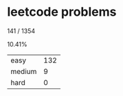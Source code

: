 # leetcode problems

141 / 1354

10.41%

|        |     |
| ------ | --- |
| easy   | 132  |
| medium | 9   |
| hard   | 0   |

